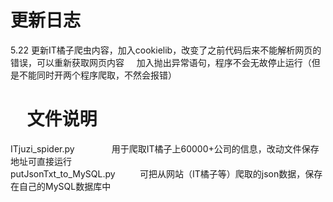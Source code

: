 更新日志
======
5.22 更新IT橘子爬虫内容，加入cookielib，改变了之前代码后来不能解析网页的错误，可以重新获取网页内容
     加入抛出异常语句，程序不会无故停止运行（但是不能同时开两个程序爬取，不然会报错）
     
     
     
文件说明
=========
ITjuzi_spider.py                用于爬取IT橘子上60000+公司的信息，改动文件保存地址可直接运行<br>
putJsonTxt_to_MySQL.py          可把从网站（IT橘子等）爬取的json数据，保存在自己的MySQL数据库中<br>


